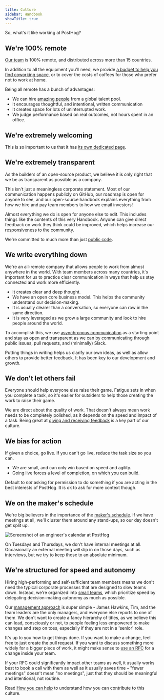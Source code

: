 ```yaml
---
title: Culture
sidebar: Handbook
showTitle: true
---
```


So, what's it like working at PostHog?

## We're 100% remote 

[Our team](/people) is 100% remote, and distributed across more than 15 countries.

In addition to all the equipment you'll need, we provide [a budget to help you find coworking space](/handbook/people/spending-money#work-space), or to cover the costs of coffees for those who prefer not to work at home.

Being all remote has a bunch of advantages:

* We can hire [amazing people](/people) from a global talent pool.
* It encourages thoughtful, and intentional, written communication
* It creates space for lots of uninterrupted work.
* We judge performance based on real outcomes, not hours spent in an office.

## We're extremely welcoming

This is so important to us that it has [its own dedicated page](/handbook/company/grown-ups). 

## We're extremely transparent

As the builders of an open-source product, we believe it is only right that we be as transparent as possible as a company.

This isn't just a meaningless corporate statement. Most of our communication happens publicly on GitHub, our roadmap is open for anyone to see, and our open-source handbook explains everything from how we hire and pay team members to how we email investors!

Almost everything we do is open for anyone else to edit. This includes things like the contents of this very Handbook. Anyone can give direct feedback on work they think could be improved, which helps increase our responsiveness to the community. 

We're committed to much more than just [public code](/handbook/company/values#we-are-open-source). 

## We write everything down

We're an all-remote company that allows people to work from almost anywhere in the world. With team members across many countries, it's important for us to practice clear communication in ways that help us stay connected and work more efficiently.

* It creates clear and deep thought.
* We have an open core business model. This helps the community understand our decision-making.
* It is usually clearer than a conversation, so everyone can row in the same direction.
* It is very leveraged as we grow a large community and look to hire people around the world.

To accomplish this, we use [asynchronous communication](/handbook/company/communication) as a starting point and stay as open and transparent as we can by communicating through public issues, pull requests, and (minimally) Slack.

Putting things in writing helps us clarify our own ideas, as well as allow others to provide better feedback. It has been key to our development and growth.

## We don't let others fail

Everyone should help everyone else raise their game. Fatigue sets in when you complete a task, so it's easier for outsiders to help those creating the work to raise their game.

We are direct about the quality of work. That doesn't always mean work needs to be completely polished, as it depends on the speed and impact of a task. Being great at [giving and receiving feedback](/handbook/people/feedback) is a key part of our culture. 

## We bias for action

If given a choice, go live. If you can't go live, reduce the task size so you can.

* We are small, and can only win based on speed and agility.
* Going live forces a level of completion, on which you can build.

Default to _not_ asking for permission to do something if you are acting in the best interests of PostHog. It is ok to ask for more context though. 

## We on the maker's schedule

We're big believers in the importance of the [maker's schedule](http://www.paulgraham.com/makersschedule.html). If we have meetings at all, we'll cluster them around any stand-ups, so our day doesn't get split up.

![Screenshot of an engineer's calendar at PostHog](https://res.cloudinary.com/dmukukwp6/image/upload/a0d634a2_bd3e_4229_ae8f_f98269a6c4f7_2268x1473_06595e2e80.jpg)

On Tuesdays and Thursdays, we don't have internal meetings at all. Occasionally an external meeting will slip in on those days, such as interviews, but we try to keep those to an absolute minimum.

## We're structured for speed and autonomy

Hiring high-performing and self-sufficient team members means we don't need the typical corporate processes that are designed to slow teams down. Instead, we're organized into [small teams](/handbook/team-structure), which prioritize speed by delegating decision-making autonomy as much as possible. 

Our [management approach](/handbook/company/management) is super simple - James Hawkins, Tim, and the team leaders are the only managers, and everyone else reports to one of them. We don't want to create a fancy hierarchy of titles, as we believe this can lead, consciously or not, to people feeling less empowered to make changes and step on toes, especially if they are not in a 'senior' role. 

It's up to you how to get things done. If you want to make a change, feel free to just create the pull request. If you want to discuss something more widely for a bigger piece of work, it might make sense to [use an RFC](/handbook/company/communication#requests-for-comment-rfcs) for a change inside your team. 

If your RFC could significantly impact other teams as well, it usually works best to book a call with them as well as it usually saves time – "fewer meetings" doesn't mean "no meetings", just that they should be meaningful and intentional, not routine.

Read [How you can help](/handbook/help) to understand how you can contribute to this culture.

